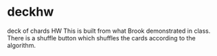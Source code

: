 # deckhw
deck of chards HW
This is built from what Brook demonstrated in class. There is a shuffle button which shuffles the cards according to the algorithm.  
